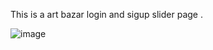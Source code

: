 This is a art bazar login and sigup slider page .


![image](https://github.com/mahakPandeyOfficial/Art-Bazar-Login-form/assets/116765334/2dfe07d9-a981-4eec-9207-53e1ca0232f9)
